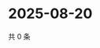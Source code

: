 # 2025-08-20

共 0 条

<!-- BEGIN ZHIHUVIDEO -->
<!-- 最后更新时间 Wed Aug 20 2025 08:53:24 GMT+0800 (China Standard Time) -->

<!-- END ZHIHUVIDEO -->
